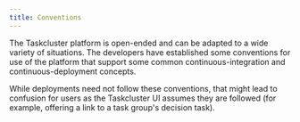 ```yaml
---
title: Conventions
---
```


The Taskcluster platform is open-ended and can be adapted to a wide variety of situations.
The developers have established some conventions for use of the platform that support some common continuous-integration and continuous-deployment concepts.

While deployments need not follow these conventions, that might lead to confusion for users as the Taskcluster UI assumes they are followed (for example, offering a link to a task group's decision task).
